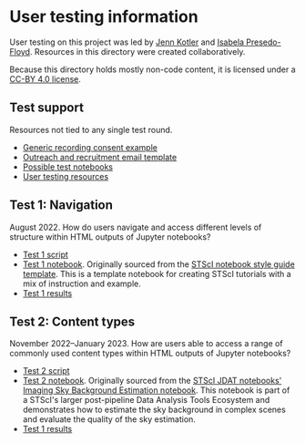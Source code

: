 # User testing information

User testing on this project was led by [Jenn Kotler](https://github.com/Jenneh) and [Isabela Presedo-Floyd](https://github.com/isabela-pf). Resources in this directory were created collaboratively.

Because this directory holds mostly non-code content, it is licensed under a [CC-BY 4.0 license](LICENSE).

## Test support

Resources not tied to any single test round.

- [Generic recording consent example](0-support/generic-recording-consent.md)
- [Outreach and recruitment email template](0-support/outreach-email-template.md)
- [Possible test notebooks](0-support/possible-test-notebooks.md)
- [User testing resources](0-support/user-testing-resources.md)

## Test 1: Navigation

August 2022. How do users navigate and access different levels of structure within HTML outputs of Jupyter notebooks?

- [Test 1 script](1-navigation/test-script.md)
- [Test 1 notebook](1-navigation/stsci_example_notebook.ipynb). Originally sourced from the [STScI notebook style guide template](https://github.com/spacetelescope/style-guides/blob/master/templates/example_notebook.ipynb). This is a template notebook for creating STScI tutorials with a mix of instruction and example.
- [Test 1 results](1-navigation/results.md)

## Test 2: Content types

November 2022–January 2023. How are users able to access a range of commonly used content types within HTML outputs of Jupyter notebooks?

- [Test 2 script](2-content/Test-script.md)
- [Test 2 notebook](2-content/Imaging_Sky_Background_Estimation.ipynb). Originally sourced from the [STScI JDAT notebooks' Imaging Sky Background Estimation notebook](https://github.com/spacetelescope/jdat_notebooks/blob/main/notebooks/background_estimation_imaging/Imaging_Sky_Background_Estimation.ipynb). This notebook is part of a STScI's larger post-pipeline Data Analysis Tools Ecosystem and demonstrates how to estimate the sky background in complex scenes and evaluate the quality of the sky estimation.
- [Test 1 results](2-content/results.md)